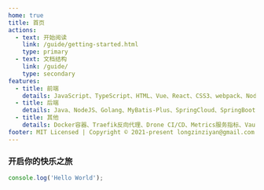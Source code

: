 ```yaml
---
home: true
title: 首页
actions:
  - text: 开始阅读
    link: /guide/getting-started.html
    type: primary
  - text: 文档结构
    link: /guide/
    type: secondary
features:
  - title: 前端
    details: JavaScript、TypeScript、HTML、Vue、React、CSS3、webpack、NodeJS等技术学习记录
  - title: 后端
    details: Java、NodeJS、Golang、MyBatis-Plus、SpringCloud、SpringBoot、Gin、Iris、Fastify、MySQL、MongoDB等设计后端技术学习记录
  - title: 其他
    details: Docker容器、Traefik反向代理、Drone CI/CD、Metrics服务指标、Vault数据管理、各个插件编写等学习记录
footer: MIT Licensed | Copyright © 2021-present longzinziyan@gmail.com
---
```


### 开启你的快乐之旅

```ts
console.log('Hello World');
```
